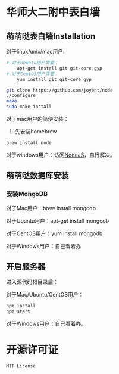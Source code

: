 # 华师大二附中表白墙

## 萌萌哒表白墙Installation

对于linux/unix/mac用户:

```bash
# 对于Ubuntu用户需要：
    apt-get install git git-core gyp
# 对于CentOS用户需要：
    yum install git git-core gyp

git clone https://github.com/joyent/node
./configure
make
sudo make install
```

对于mac用户的简便安装：

1. 先安装homebrew

```bash
brew install node
```

对于windows用户：访问[NodeJS](http://nodejs.org/)，自行解决。

## 萌萌哒数据库安装

### 安装MongoDB

对于Mac用户：brew install mongodb

对于Ubuntu用户：apt-get install mongodb

对于CentOS用户：yum install mongodb

对于Windows用户：自己看着办

## 开启服务器

进入源代码根目录后：

对于Mac/Ubuntu/CentOS用户：

```bash
npm install
npm start
```

对于Windows用户：自己看着办。

# 开源许可证

    MIT License



